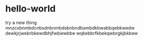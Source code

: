 # hello-world
try a new thing
mnzcxbnmbdcnbsdnbnmbdsbnbndbsmbdkbwabbqebkwedw
dewkjrjwebrbkewdbhjfwbiewbbe
wqkebbrfkbekqwbrgkjbkbew

